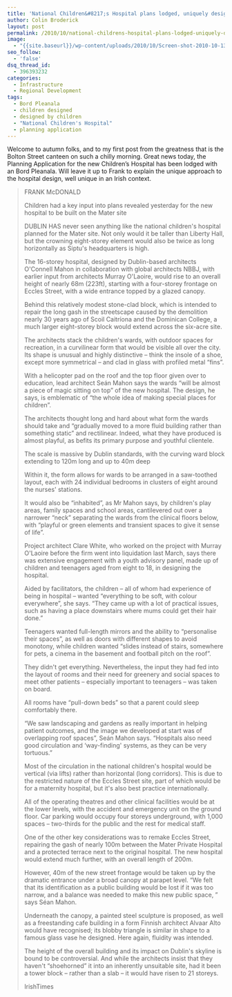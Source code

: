 ```yaml
---
title: 'National Children&#8217;s Hospital plans lodged, uniquely designed with children'
author: Colin Broderick
layout: post
permalink: /2010/10/national-childrens-hospital-plans-lodged-uniquely-designed-with-children/
image:
  - "{{site.baseurl}}/wp-content/uploads/2010/10/Screen-shot-2010-10-13-at-09.19.17.png"
seo_follow:
  - 'false'
dsq_thread_id:
  - 396393232
categories:
  - Infrastructure
  - Regional Development
tags:
  - Bord Pleanala
  - children designed
  - designed by children
  - "National Children's Hospital"
  - planning application
---
```

Welcome to autumn folks, and to my first post from the greatness that is the Bolton Street canteen on such a chilly morning. Great news today, the Planning Application for the new Children&#8217;s Hospital has been lodged with an Bord Pleanala. Will leave it up to Frank to explain the unique approach to the hospital design, well unique in an Irish context.

> FRANK McDONALD
> 
> Children had a key input into plans revealed yesterday for the new hospital to be built on the Mater site
> 
> DUBLIN HAS never seen anything like the national children's hospital planned for the Mater site. Not only would it be taller than Liberty Hall, but the crowning eight-storey element would also be twice as long horizontally as Siptu's headquarters is high.
> 
> The 16-storey hospital, designed by Dublin-based architects O'Connell Mahon in collaboration with global architects NBBJ, with earlier input from architects Murray O'Laoire, would rise to an overall height of nearly 68m (223ft), starting with a four-storey frontage on Eccles Street, with a wide entrance topped by a glazed canopy.
> 
> <!--more-->Behind this relatively modest stone-clad block, which is intended to repair the long gash in the streetscape caused by the demolition nearly 30 years ago of Scoil Caitríona and the Dominican College, a much larger eight-storey block would extend across the six-acre site.
> 
> The architects stack the children's wards, with outdoor spaces for recreation, in a curvilinear form that would be visible all over the city. Its shape is unusual and highly distinctive – think the insole of a shoe, except more symmetrical – and clad in glass with profiled metal “fins”.
> 
> With a helicopter pad on the roof and the top floor given over to education, lead architect Seán Mahon says the wards “will be almost a piece of magic sitting on top” of the new hospital. The design, he says, is emblematic of “the whole idea of making special places for children”.
> 
> The architects thought long and hard about what form the wards should take and “gradually moved to a more fluid building rather than something static” and rectilinear. Indeed, what they have produced is almost playful, as befits its primary purpose and youthful clientele.
> 
> The scale is massive by Dublin standards, with the curving ward block extending to 120m long and up to 40m deep
> 
> Within it, the form allows for wards to be arranged in a saw-toothed layout, each with 24 individual bedrooms in clusters of eight around the nurses' stations.
> 
> It would also be “inhabited”, as Mr Mahon says, by children's play areas, family spaces and school areas, cantilevered out over a narrower “neck” separating the wards from the clinical floors below, with “playful or green elements and transient spaces to give it sense of life”.
> 
> Project architect Clare White, who worked on the project with Murray O'Laoire before the firm went into liquidation last March, says there was extensive engagement with a youth advisory panel, made up of children and teenagers aged from eight to 18, in designing the hospital.
> 
> Aided by facilitators, the children – all of whom had experience of being in hospital – wanted “everything to be soft, with colour everywhere”, she says. “They came up with a lot of practical issues, such as having a place downstairs where mums could get their hair done.”
> 
> Teenagers wanted full-length mirrors and the ability to “personalise their spaces”, as well as doors with different shapes to avoid monotony, while children wanted “slides instead of stairs, somewhere for pets, a cinema in the basement and football pitch on the roof”.
> 
> They didn't get everything. Nevertheless, the input they had fed into the layout of rooms and their need for greenery and social spaces to meet other patients – especially important to teenagers – was taken on board.
> 
> All rooms have “pull-down beds” so that a parent could sleep comfortably there.
> 
> “We saw landscaping and gardens as really important in helping patient outcomes, and the image we developed at start was of overlapping roof spaces”, Seán Mahon says. “Hospitals also need good circulation and ‘way-finding' systems, as they can be very tortuous.”
> 
> Most of the circulation in the national children's hospital would be vertical (via lifts) rather than horizontal (long corridors). This is due to the restricted nature of the Eccles Street site, part of which would be for a maternity hospital, but it's also best practice internationally.
> 
> All of the operating theatres and other clinical facilities would be at the lower levels, with the accident and emergency unit on the ground floor. Car parking would occupy four storeys underground, with 1,000 spaces – two-thirds for the public and the rest for medical staff.
> 
> One of the other key considerations was to remake Eccles Street, repairing the gash of nearly 100m between the Mater Private Hospital and a protected terrace next to the original hospital. The new hospital would extend much further, with an overall length of 200m.
> 
> However, 40m of the new street frontage would be taken up by the dramatic entrance under a broad canopy at parapet level. “We felt that its identification as a public building would be lost if it was too narrow, and a balance was needed to make this new public space, ” says Séan Mahon.
> 
> Underneath the canopy, a painted steel sculpture is proposed, as well as a freestanding cafe building in a form Finnish architect Alvaar Alto would have recognised; its blobby triangle is similar in shape to a famous glass vase he designed. Here again, fluidity was intended.
> 
> The height of the overall building and its impact on Dublin's skyline is bound to be controversial. And while the architects insist that they haven't “shoehorned” it into an inherently unsuitable site, had it been a tower block – rather than a slab – it would have risen to 21 storeys.
> 
> IrishTimes

